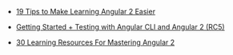 * [19 Tips to Make Learning Angular 2 Easier](http://developer.telerik.com/featured/19-tips-to-make-learning-angular-2-easier/)
* [Getting Started + Testing with Angular CLI and Angular 2 (RC5)](http://raibledesigns.com/rd/entry/getting_started_with_angular_cli)

* [30 Learning Resources For Mastering Angular 2](http://tutorialzine.com/2016/09/30-learning-resources-for-mastering-angular-2/)
